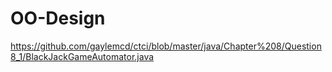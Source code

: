 # OO-Design
https://github.com/gaylemcd/ctci/blob/master/java/Chapter%208/Question8_1/BlackJackGameAutomator.java
